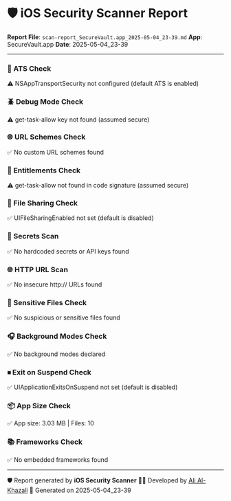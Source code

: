 # 🛡️ iOS Security Scanner Report

**Report File**: `scan-report_SecureVault.app_2025-05-04_23-39.md`
**App**: SecureVault.app
**Date**: 2025-05-04_23-39

---

### 🔐 ATS Check
⚠️ NSAppTransportSecurity not configured (default ATS is enabled)

### 🪲 Debug Mode Check
⚠️ get-task-allow key not found (assumed secure)

### 🌐 URL Schemes Check
✅ No custom URL schemes found

### 🔐 Entitlements Check
⚠️ get-task-allow not found in code signature (assumed secure)

### 📂 File Sharing Check
✅ UIFileSharingEnabled not set (default is disabled)

### 🧾 Secrets Scan
✅ No hardcoded secrets or API keys found

### 🌐 HTTP URL Scan
✅ No insecure http:// URLs found

### 📁 Sensitive Files Check
✅ No suspicious or sensitive files found

### 🎧 Background Modes Check
✅ No background modes declared

### ⏹ Exit on Suspend Check
✅ UIApplicationExitsOnSuspend not set (default is disabled)

### 📦 App Size Check
✅ App size: 3.03 MB | Files: 10

### 📚 Frameworks Check
✅ No embedded frameworks found

---
🛡️ Report generated by **iOS Security Scanner**
👨‍💻 Developed by [Ali Al-Khazali](https://github.com/alialkhazali)
📅 Generated on 2025-05-04_23-39
